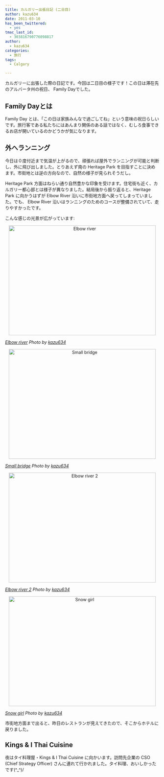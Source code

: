 ```yaml
---
title: カルガリー出張日記 (二日目)
author: kazu634
date: 2011-03-10
has_been_twittered:
  - yes
tmac_last_id:
  - 303816790776098817
author:
  - kazu634
categories:
  - 旅行
tags:
  - Calgary

---
```

カルガリーに出張した際の日記です。今回は二日目の様子です！この日は滞在先のアルバータ州の祝日、 Family Dayでした。

<!--more-->

## Family Dayとは

Family Day とは、「この日は家族みんなで過ごしてね」という意味の祝日らしいです。旅行客である私たちにはあんまり関係のある話ではなく、むしろ食事できるお店が開いているのかどうかが気になります。

## 外へランニング

今日は０度付近まで気温が上がるので、頑張れば屋外でランニングが可能と判断し、外に飛び出しました。とりあえず南の Heritage Park を目指すことに決めます。市街地とは逆の方向なので、自然の様子が見られそうだし。

Heritage Park 方面はねらい通り自然豊かな印象を受けます。住宅街も近く、カルガリー都心部とは様子が異なりました。結局後から振り返ると、Heritage Park に向かうはずが Elbow River 沿いに市街地方面へ戻ってしまっていました。でも、 Elbow River 沿いはランニングのためのコースが整備されていて、走りやすかったです。

こんな感じの光景が広がっています:

<p style="text-align: center;">
<a href="http://blog.kazu634.com/2011/03/10/%e3%82%ab%e3%83%ab%e3%82%ac%e3%83%aa%e3%83%bc%e5%87%ba%e5%bc%b5%e6%97%a5%e8%a8%98-%e4%ba%8c%e6%97%a5%e7%9b%ae/elbow-river/" onclick="__gaTracker('send', 'event', 'outbound-article', 'http://blog.kazu634.com/2011/03/10/%e3%82%ab%e3%83%ab%e3%82%ac%e3%83%aa%e3%83%bc%e5%87%ba%e5%bc%b5%e6%97%a5%e8%a8%98-%e4%ba%8c%e6%97%a5%e7%9b%ae/elbow-river/', '');" title="Elbow river"><img class="attachment-large aligncenter wp-image-883" title="Elbow river" src="http://blog.kazu634.com/wp-content/uploads/2012/06/Elbow-river.jpg" alt="Elbow river" width="480" height="359" srcset="http://blog.kazu634.com/wp-content/uploads/2012/06/Elbow-river-300x224.jpg 300w, http://blog.kazu634.com/wp-content/uploads/2012/06/Elbow-river-150x112.jpg 150w, http://blog.kazu634.com/wp-content/uploads/2012/06/Elbow-river.jpg 480w" sizes="(max-width: 480px) 100vw, 480px" /></a>
</p>

<cite class="flickr_photographer"><a href="http://www.flickr.com/photos/42332031@N02/5514889238/" onclick="__gaTracker('send', 'event', 'outbound-article', 'http://www.flickr.com/photos/42332031@N02/5514889238/', 'Elbow river');" rel="nofollow" target="_blank">Elbow river</a> Photo by <a href="http://www.flickr.com/photos/42332031@N02/" onclick="__gaTracker('send', 'event', 'outbound-article', 'http://www.flickr.com/photos/42332031@N02/', 'kazu634');" rel="nofollow" target="_blank">kazu634</a></cite>

<p style="text-align: center;">
<a href="http://blog.kazu634.com/2011/03/10/%e3%82%ab%e3%83%ab%e3%82%ac%e3%83%aa%e3%83%bc%e5%87%ba%e5%bc%b5%e6%97%a5%e8%a8%98-%e4%ba%8c%e6%97%a5%e7%9b%ae/small-bridge/" onclick="__gaTracker('send', 'event', 'outbound-article', 'http://blog.kazu634.com/2011/03/10/%e3%82%ab%e3%83%ab%e3%82%ac%e3%83%aa%e3%83%bc%e5%87%ba%e5%bc%b5%e6%97%a5%e8%a8%98-%e4%ba%8c%e6%97%a5%e7%9b%ae/small-bridge/', '');" title="Small bridge"><img class="attachment-large aligncenter wp-image-884" title="Small bridge" src="http://blog.kazu634.com/wp-content/uploads/2012/06/Small-bridge.jpg" alt="Small bridge" width="480" height="359" srcset="http://blog.kazu634.com/wp-content/uploads/2012/06/Small-bridge-300x224.jpg 300w, http://blog.kazu634.com/wp-content/uploads/2012/06/Small-bridge.jpg 480w" sizes="(max-width: 480px) 100vw, 480px" /></a>
</p>

<cite class="flickr_photographer"><a href="http://www.flickr.com/photos/42332031@N02/5514294781/" onclick="__gaTracker('send', 'event', 'outbound-article', 'http://www.flickr.com/photos/42332031@N02/5514294781/', 'Small bridge');" rel="nofollow" target="_blank">Small bridge</a> Photo by <a href="http://www.flickr.com/photos/42332031@N02/" onclick="__gaTracker('send', 'event', 'outbound-article', 'http://www.flickr.com/photos/42332031@N02/', 'kazu634');" rel="nofollow" target="_blank">kazu634</a></cite>

<p style="text-align: center;">
<a href="http://blog.kazu634.com/2011/03/10/%e3%82%ab%e3%83%ab%e3%82%ac%e3%83%aa%e3%83%bc%e5%87%ba%e5%bc%b5%e6%97%a5%e8%a8%98-%e4%ba%8c%e6%97%a5%e7%9b%ae/elbow-river-2/" onclick="__gaTracker('send', 'event', 'outbound-article', 'http://blog.kazu634.com/2011/03/10/%e3%82%ab%e3%83%ab%e3%82%ac%e3%83%aa%e3%83%bc%e5%87%ba%e5%bc%b5%e6%97%a5%e8%a8%98-%e4%ba%8c%e6%97%a5%e7%9b%ae/elbow-river-2/', '');" title="Elbow river 2"><img class="attachment-large aligncenter wp-image-885" title="Elbow river 2" src="http://blog.kazu634.com/wp-content/uploads/2012/06/Elbow-river-2.jpg" alt="Elbow river 2" width="480" height="359" srcset="http://blog.kazu634.com/wp-content/uploads/2012/06/Elbow-river-2-300x224.jpg 300w, http://blog.kazu634.com/wp-content/uploads/2012/06/Elbow-river-2.jpg 480w" sizes="(max-width: 480px) 100vw, 480px" /></a>
</p>

<cite class="flickr_photographer"><a href="http://www.flickr.com/photos/42332031@N02/5514294993/" onclick="__gaTracker('send', 'event', 'outbound-article', 'http://www.flickr.com/photos/42332031@N02/5514294993/', 'Elbow river 2');" rel="nofollow" target="_blank">Elbow river 2</a> Photo by <a href="http://www.flickr.com/photos/42332031@N02/" onclick="__gaTracker('send', 'event', 'outbound-article', 'http://www.flickr.com/photos/42332031@N02/', 'kazu634');" rel="nofollow" target="_blank">kazu634</a></cite>

<p style="text-align: center;">
<a href="http://blog.kazu634.com/2011/03/10/%e3%82%ab%e3%83%ab%e3%82%ac%e3%83%aa%e3%83%bc%e5%87%ba%e5%bc%b5%e6%97%a5%e8%a8%98-%e4%ba%8c%e6%97%a5%e7%9b%ae/snow-girl/" onclick="__gaTracker('send', 'event', 'outbound-article', 'http://blog.kazu634.com/2011/03/10/%e3%82%ab%e3%83%ab%e3%82%ac%e3%83%aa%e3%83%bc%e5%87%ba%e5%bc%b5%e6%97%a5%e8%a8%98-%e4%ba%8c%e6%97%a5%e7%9b%ae/snow-girl/', '');" title="Snow girl"><img class="attachment-large aligncenter wp-image-886" title="Snow girl" src="http://blog.kazu634.com/wp-content/uploads/2012/06/Snow-girl.jpg" alt="Snow girl" width="480" height="359" srcset="http://blog.kazu634.com/wp-content/uploads/2012/06/Snow-girl-300x224.jpg 300w, http://blog.kazu634.com/wp-content/uploads/2012/06/Snow-girl.jpg 480w" sizes="(max-width: 480px) 100vw, 480px" /></a>
</p>

<cite class="flickr_photographer"><a href="http://www.flickr.com/photos/42332031@N02/5514295191/" onclick="__gaTracker('send', 'event', 'outbound-article', 'http://www.flickr.com/photos/42332031@N02/5514295191/', 'Snow girl');" rel="nofollow" target="_blank">Snow girl</a> Photo by <a href="http://www.flickr.com/photos/42332031@N02/" onclick="__gaTracker('send', 'event', 'outbound-article', 'http://www.flickr.com/photos/42332031@N02/', 'kazu634');" rel="nofollow" target="_blank">kazu634</a></cite>

市街地方面まで出ると、昨日のレストランが見えてきたので、そこからホテルに戻りました。

## Kings & I Thai Cuisine

夜はタイ料理屋・Kings & I Thai Cuisine に向かいます。訪問先企業の CSO (Chief Strategy Officer) さんに連れて行かれました。タイ料理、おいしかったです(^_^)/
